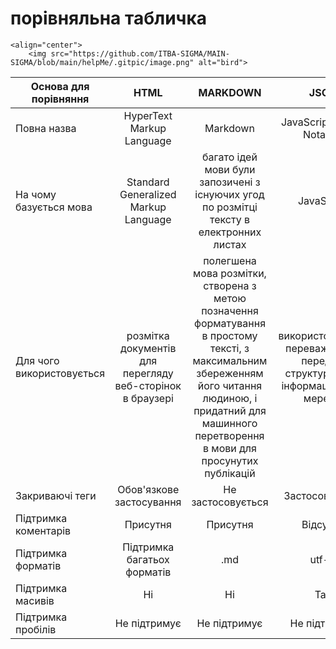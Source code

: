 # порівняльна табличка


    <align="center">
        <img src="https://github.com/ITBA-SIGMA/MAIN-SIGMA/blob/main/helpMe/.gitpic/image.png" alt="bird">


|Основа для порівняння|HTML|MARKDOWN|JSON|XSL|
|--|:---------------:|:------------:|:------------:|:------------:|
|Повна назва|HyperText Markup Language|Markdown|JavaScript Object Notation|eXtensible Markup Language|
|На чому базується мова|Standard Generalized Markup Language|багато ідей мови були запозичені з існуючих угод по розмітці тексту в електронних листах|JavaScript|Standard Generalized Markup Language|
|Для чого використовується|розмітка документів для перегляду веб-сторінок в браузері|полегшена мова розмітки, створена з метою позначення форматування в простому тексті, з максимальним збереженням його читання людиною, і придатний для машинного перетворення в мови для просунутих публікацій|використовується переважно для передачі структурованої інформації через мережу|це виділена мова опису даних, яка використовується для зберігання даних|
|Закриваючі теги|Обов'язкове застосування|Не застосовується|Застосовується|Застосування не обов'язкове|
|Підтримка коментарів|Присутня|Присутня|Відсутня|Присутня|
|Підтримка форматів|Підтримка багатьох форматів|.md|utf-8|Підтримка багатьох форматів|
|Підтримка масивів|Ні|Ні|Так|Ні|
|Підтримка пробілів|Не підтримує|Не підтримує|Не підтримує|Може бути збережено|
